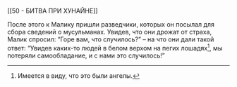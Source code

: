 [[50 - БИТВА ПРИ ХУНАЙНЕ]]

После этого к Малику пришли разведчики, которых он посылал для сбора сведений о мусульманах. Увидев, что они дрожат от страха, Малик спросил: “Горе вам, что случилось?” – на что они дали такой ответ: “Увидев каких-то людей в белом верхом на пегих лошадях[^1], мы потеряли самообладание, и с нами это случилось!”

[^1]: Имеется в виду, что это были ангелы.

